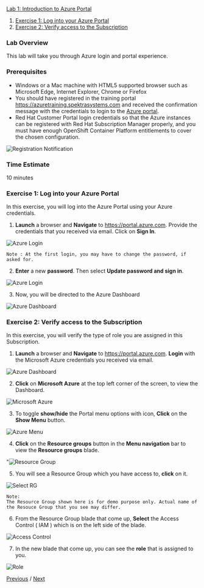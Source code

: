  [Lab 1: Introduction to Azure Portal](#lab-1-introduction-to-azure-portal)	
   1. [Exercise 1: Log into your Azure Portal](#exercise-1-log-into-your-azure-portal)
   2. [Exercise 2: Verify access to the Subscription](#exercise-2-verify-access-to-the-subscription)
   
### Lab Overview
This lab will take you through Azure login and portal experience.

### Prerequisites
-	Windows or a Mac machine with HTML5 supported browser such as Microsoft Edge, Internet Explorer, Chrome or Firefox
-	You should have registered in the training portal https://azuretraining.spektrasystems.com and received the confirmation message with the credentials to login to the [Azure portal](http://portal.azure.com).
-	Red Hat Customer Portal login credentials so that the Azure instances can be registered with Red Hat Subscription Manager properly, and you must have enough OpenShift Container Platform entitlements to cover the chosen configuration.

![Registration Notification](images/2registration_notification.jpg)


### Time Estimate

10 minutes

### Exercise 1: Log into your Azure Portal

In this exercise, you will log into the Azure Portal using your Azure credentials.
1.	**Launch** a browser and **Navigate** to https://portal.azure.com. Provide the credentials that you received via email. Click on **Sign In**.

![Azure Login](images/3azure_login.jpg)

```
Note : At the first login, you may have to change the password, if asked for.
```

2.	**Enter** a new **password**. Then select **Update password and sign in**.

![Azure Login](images/4update_password.jpg)

3.	Now, you will be directed to the Azure Dashboard

![Azure Dashboard](images/5azure_dashboard.jpg)

### Exercise 2: Verify access to the Subscription
In this exercise, you will verify the type of role you are assigned in this Subscription.

1.	**Launch** a browser and **Navigate** to https://portal.azure.com. **Login** with the Microsoft Azure credentials you received via email.

![Azure Dashboard](images/6azure_dashboard.jpg)

2. **Click** on **Microsoft Azure**  at the top left corner of the screen, to view the Dashboard.

![Microsoft Azure](images/7microsoftazure.jpg)

3.	To toggle **show/hide** the Portal menu options with icon, **Click** on the **Show Menu** button. 

![Azure Menu](images/8azure_menu.jpg)

4.	**Click** on the **Resource groups** button in the **Menu navigation** bar to view the **Resource groups** blade.

"![Resource Group](images/9resourcegroup.jpg)

5.	You will see a Resource Group which you have access to, **click** on it.

![Select RG](images/10select_rg.jpg)

```
Note:
The Resource Group shown here is for demo purpose only. Actual name of the Resouce Group that you see may differ.
```

6.	From the Resource Group blade that come up, **Select** the Access Control ( IAM ) which is on the left side of the blade.

![Access Control](https://github.com/ShivaniThadiyan/openshift-container-platform/blob/master/images/11access_control.jpg)

7.	In the new blade that come up, you can see the **role** that is assigned to you.

![Role](images/12role.jpg)

[Previous](README.md) / [Next](Lab%202:%20Deploying-OpenShift-cluster-using-ARM-templates.md)
